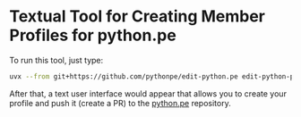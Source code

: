 # Textual Tool for Creating Member Profiles for python.pe

To run this tool, just type:

```sh
uvx --from git+https://github.com/pythonpe/edit-python.pe edit-python-pe
```

After that, a text user interface would appear that allows you to create your
profile and push it (create a PR) to the
[python.pe](https://github.com/pythonpe/python.pe) repository.
